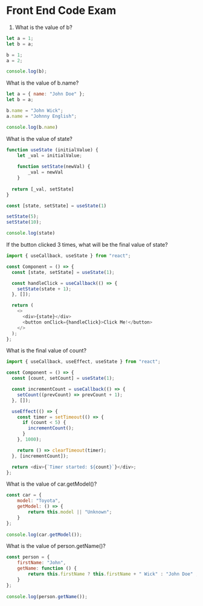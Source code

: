 ﻿# Front End Code Exam

1. What is the value of b?

```javascript
let a = 1;
let b = a;

b = 1;
a = 2;

console.log(b);
```

What is the value of b.name?

```javascript
let a = { name: "John Doe" };
let b = a;

b.name = "John Wick";
a.name = "Johnny English";

console.log(b.name)
```

What is the value of state?

```javascript
function useState (initialValue) {
    let _val = initialValue;
    
    function setState(newVal) {
        _val = newVal
    }
  
  return [_val, setState]
}

const [state, setState] = useState(1)

setState(5);
setState(10);

console.log(state)
```

If the button clicked 3 times, what will be the final value of state?

```javascript   
import { useCallback, useState } from "react";

const Component = () => {
  const [state, setState] = useState(1);

  const handleClick = useCallback(() => {
    setState(state + 1);
  }, []);

  return (
    <>
      <div>{state}</div>
      <button onClick={handleClick}>Click Me!</button>
    </>
  );
};
```

What is the final value of count?

```javascript   
import { useCallback, useEffect, useState } from "react";

const Component = () => {
  const [count, setCount] = useState(1);

  const incrementCount = useCallback(() => {
    setCount((prevCount) => prevCount + 1);
  }, []);

  useEffect(() => {
    const timer = setTimeout(() => {
      if (count < 5) {
        incrementCount();
      }
    }, 1000);

    return () => clearTimeout(timer);
  }, [incrementCount]);

  return <div>{`Timer started: ${count}`}</div>;
};
```

What is the value of car.getModel()?

```javascript
const car = {
    model: "Toyota",
    getModel: () => {
        return this.model || "Unknown"; 
    }    
};
 
console.log(car.getModel());
```

What is the value of person.getName()?

```javascript
const person = {
    firstName: "John",
    getName: function () {
        return this.firstName ? this.firstName + " Wick" : "John Doe" ; 
    }    
};
 
console.log(person.getName());
```

